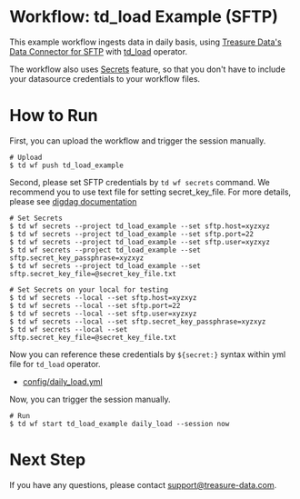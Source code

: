 # Workflow: td_load Example (SFTP)

This example workflow ingests data in daily basis, using [Treasure Data's Data Connector for SFTP](https://docs.treasuredata.com/articles/data-connector-sftp) with [td_load](http://docs.digdag.io/operators.html#td-load-treasure-data-bulk-loading) operator.

The workflow also uses [Secrets](https://docs.treasuredata.com/articles/workflows-secrets) feature, so that you don't have to include your datasource credentials to your workflow files.

# How to Run

First, you can upload the workflow and trigger the session manually.

    # Upload
    $ td wf push td_load_example

Second, please set SFTP credentials by `td wf secrets` command. We recommend you to use text file for setting secret_key_file. For more details, please see [digdag documentation](http://docs.digdag.io/command_reference.html#secrets)

    # Set Secrets
    $ td wf secrets --project td_load_example --set sftp.host=xyzxyz
    $ td wf secrets --project td_load_example --set sftp.port=22
    $ td wf secrets --project td_load_example --set sftp.user=xyzxyz
    $ td wf secrets --project td_load_example --set sftp.secret_key_passphrase=xyzxyz
    $ td wf secrets --project td_load_example --set sftp.secret_key_file=@secret_key_file.txt

    # Set Secrets on your local for testing
    $ td wf secrets --local --set sftp.host=xyzxyz
    $ td wf secrets --local --set sftp.port=22
    $ td wf secrets --local --set sftp.user=xyzxyz
    $ td wf secrets --local --set sftp.secret_key_passphrase=xyzxyz
    $ td wf secrets --local --set sftp.secret_key_file=@secret_key_file.txt

Now you can reference these credentials by `${secret:}` syntax within yml file for `td_load` operator.

- [config/daily_load.yml](config/daily_load.yml)

Now, you can trigger the session manually.

    # Run
    $ td wf start td_load_example daily_load --session now
    
# Next Step

If you have any questions, please contact support@treasure-data.com.
